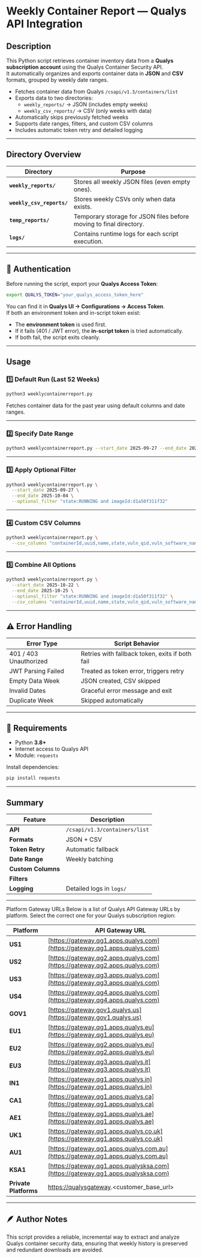 # Weekly Container Report — Qualys API Integration

## Description
This Python script retrieves container inventory data from a **Qualys subscription account** using the Qualys Container Security API.  
It automatically organizes and exports container data in **JSON** and **CSV** formats, grouped by weekly date ranges.

- Fetches container data from Qualys `/csapi/v1.3/containers/list`
- Exports data to two directories:
  - `weekly_reports/` → JSON (includes empty weeks)
  - `weekly_csv_reports/` → CSV (only weeks with data)
- Automatically skips previously fetched weeks
- Supports date ranges, filters, and custom CSV columns
- Includes automatic token retry and detailed logging

---

## Directory Overview

| Directory | Purpose |
|------------|----------|
| **`weekly_reports/`** | Stores all weekly JSON files (even empty ones). |
| **`weekly_csv_reports/`** | Stores weekly CSVs only when data exists. |
| **`temp_reports/`** | Temporary storage for JSON files before moving to final directory. |
| **`logs/`** | Contains runtime logs for each script execution. |

---

## 🔐 Authentication

Before running the script, export your **Qualys Access Token**:

```bash
export QUALYS_TOKEN="your_qualys_access_token_here"
```

You can find it in **Qualys UI → Configurations → Access Token**.  
If both an environment token and in-script token exist:
- The **environment token** is used first.  
- If it fails (401 / JWT error), the **in-script token** is tried automatically.  
- If both fail, the script exits cleanly.

---

## Usage

### 1️⃣ Default Run (Last 52 Weeks)
```bash
python3 weeklycontainerreport.py
```

Fetches container data for the past year using default columns and date ranges.

---

### 2️⃣ Specify Date Range
```bash
python3 weeklycontainerreport.py --start_date 2025-09-27 --end_date 2025-10-04
```

---

### 3️⃣ Apply Optional Filter
```bash
python3 weeklycontainerreport.py \
  --start_date 2025-09-27 \
  --end_date 2025-10-04 \
  --optional_filter "state:RUNNING and imageId:d1a50f311f32"
```

---

### 4️⃣ Custom CSV Columns
```bash
python3 weeklycontainerreport.py \
  --csv_columns "containerId,uuid,name,state,vuln_qid,vuln_software_names"
```

---

### 5️⃣ Combine All Options
```bash
python3 weeklycontainerreport.py \
  --start_date 2025-10-22 \
  --end_date 2025-10-25 \
  --optional_filter "state:RUNNING and imageId:d1a50f311f32" \
  --csv_columns "containerId,uuid,name,state,vuln_qid,vuln_software_names"
```

---

## ⚠️ Error Handling

| Error Type | Script Behavior |
|-------------|----------------|
| 401 / 403 Unauthorized | Retries with fallback token, exits if both fail |
| JWT Parsing Failed | Treated as token error, triggers retry |
| Empty Data Week | JSON created, CSV skipped |
| Invalid Dates | Graceful error message and exit |
| Duplicate Week | Skipped automatically |

---

## 🧩 Requirements

- Python **3.8+**
- Internet access to Qualys API
- Module: `requests`

Install dependencies:
```bash
pip install requests
```

---

## Summary

| Feature | Description |
|----------|-------------|
| **API** | `/csapi/v1.3/containers/list` |
| **Formats** | JSON + CSV |
| **Token Retry** | Automatic fallback |
| **Date Range** | Weekly batching |
| **Custom Columns** |  |
| **Filters** |  |
| **Logging** |  Detailed logs in `logs/` |

---

Platform Gateway URLs
Below is a list of Qualys API Gateway URLs by platform.
Select the correct one for your Qualys subscription region:

| Platform              | API Gateway URL                                                                  |
| --------------------- | -------------------------------------------------------------------------------- |
| **US1**               | [https://gateway.qg1.apps.qualys.com](https://gateway.qg1.apps.qualys.com)       |
| **US2**               | [https://gateway.qg2.apps.qualys.com](https://gateway.qg2.apps.qualys.com)       |
| **US3**               | [https://gateway.qg3.apps.qualys.com](https://gateway.qg3.apps.qualys.com)       |
| **US4**               | [https://gateway.qg4.apps.qualys.com](https://gateway.qg4.apps.qualys.com)       |
| **GOV1**              | [https://gateway.gov1.qualys.us](https://gateway.gov1.qualys.us)                 |
| **EU1**               | [https://gateway.qg1.apps.qualys.eu](https://gateway.qg1.apps.qualys.eu)         |
| **EU2**               | [https://gateway.qg2.apps.qualys.eu](https://gateway.qg2.apps.qualys.eu)         |
| **EU3**               | [https://gateway.qg3.apps.qualys.it](https://gateway.qg3.apps.qualys.it)         |
| **IN1**               | [https://gateway.qg1.apps.qualys.in](https://gateway.qg1.apps.qualys.in)         |
| **CA1**               | [https://gateway.qg1.apps.qualys.ca](https://gateway.qg1.apps.qualys.ca)         |
| **AE1**               | [https://gateway.qg1.apps.qualys.ae](https://gateway.qg1.apps.qualys.ae)         |
| **UK1**               | [https://gateway.qg1.apps.qualys.co.uk](https://gateway.qg1.apps.qualys.co.uk)   |
| **AU1**               | [https://gateway.qg1.apps.qualys.com.au](https://gateway.qg1.apps.qualys.com.au) |
| **KSA1**              | [https://gateway.qg1.apps.qualysksa.com](https://gateway.qg1.apps.qualysksa.com) |
| **Private Platforms** | [https://qualysgateway](https://qualysgateway).<customer_base_url>               |

---
## 🪶 Author Notes
This script provides a reliable, incremental way to extract and analyze Qualys container security data, ensuring that weekly history is preserved and redundant downloads are avoided.
